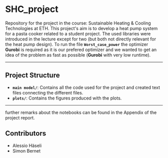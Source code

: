 # SHC_project
Repository for the project in the course: Sustainable Heating &amp; Cooling Technologies at ETH. This project's aim is to develop a heat pump system for a pasta cooker related to a student project. The used libraries were introduced in the lecture except for two (but both not directly relevant for the heat pump design). To run the file **`Worst_case_power`** the optimizer **Gurobi** is required as it is our prefered optimizer and we wanted to get an idea of the problem as fast as possible (**Gurobi** with very low runtime).

---
## Project Structure

- **`main model/`**: Contains all the code used for the project and created text files connecting the different files. 
- **`plots/`**: Contains the figures produced with the plots.

---

further remarks about the notebooks can be found in the Appendix of the project report.

## Contributors

- Alessio Häseli
- Simon Bernet

